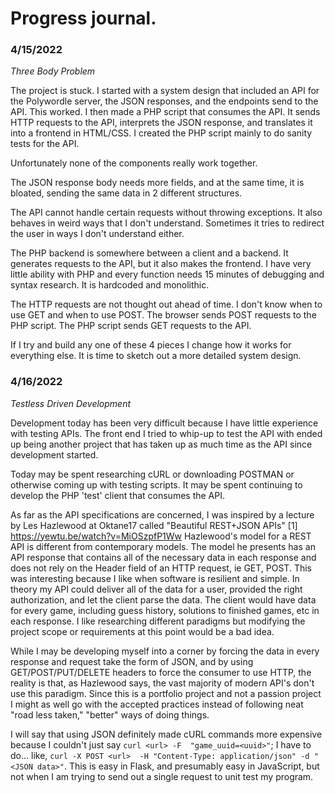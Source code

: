 # Progress journal.

### 4/15/2022

*Three Body Problem*

The project is stuck.  I started with a system design that included an 
API for the Polywordle server, the JSON responses, and the endpoints 
send to the API.  This worked.  I then made a PHP script that consumes 
the API. It sends HTTP requests to the API, interprets the JSON 
response, and translates it into a frontend in HTML/CSS. I created
the PHP script mainly to do sanity tests for the API.

Unfortunately none of the components really work together. 

The JSON response body needs more fields, and at the same time, it is 
bloated, sending the same data in 2 different structures. 

The API cannot handle certain requests without throwing exceptions. 
It also behaves in weird ways that I don't understand. Sometimes it 
tries to redirect the user in ways I don't understand either.

The PHP backend is somewhere between a client and a backend. It 
generates requests to the API, but it also makes the frontend. 
I have very little ability with PHP and every function needs 
15 minutes of debugging and syntax research.  It is hardcoded 
and monolithic.

The HTTP requests are not thought out ahead of time. I don't know
when to use GET and when to use POST.  The browser sends POST
requests to the PHP script. The PHP script sends GET requests
to the API.

If I try and build any one of these 4 pieces I change how it works
for everything else. It is time to sketch out a more detailed
system design.


### 4/16/2022

*Testless Driven Development*

Development today has been very difficult because I have little
experience with testing APIs. The front end I tried to whip-up 
to test the API with ended up being another project that has 
taken up as much time as the API since development started.

Today may be spent researching cURL or downloading POSTMAN or
otherwise coming up with testing scripts.  It may be spent continuing
to develop the PHP 'test' client that consumes the API.

As far as the API specifications are concerned, I was inspired by
a lecture by Les Hazlewood at Oktane17 called "Beautiful REST+JSON
APIs" [1]  <https://yewtu.be/watch?v=MiOSzpfP1Ww> Hazlewood's 
model for a REST API is different from contemporary models. The model 
he presents has an API response that contains all of the necessary 
data in each response and does not rely on the Header field of an 
HTTP request, ie GET, POST. This was interesting because I like 
when software is resilient and simple. In theory my API could deliver 
all of the data for a user, provided the right authorization, and let 
the client parse the data. The client would have data for every game, 
including guess history, solutions to finished games, etc in each
response. I like researching different paradigms but modifying the 
project scope or requirements at this point would be a bad idea.

While I may be developing myself into a corner by forcing the data in
every response and request take the form of JSON, and by using
GET/POST/PUT/DELETE headers to force the consumer to use HTTP, 
the reality is that, as Hazlewood says, the vast majority of modern 
API's don't use this paradigm. Since this is a portfolio project 
and not a passion project I might as well go with the accepted 
practices instead of following neat "road less taken," "better" 
ways of doing things.
 
I will say that using JSON definitely made cURL commands more 
expensive because I couldn't just say `curl <url> -F 
"game_uuid=<uuid>"`; I have to do... like, `curl -X POST <url> 
-H "Content-Type: application/json" -d "<JSON data>"`. This is easy 
in Flask, and presumably easy in JavaScript, but not when I am
trying to send out a single request to unit test my program.




